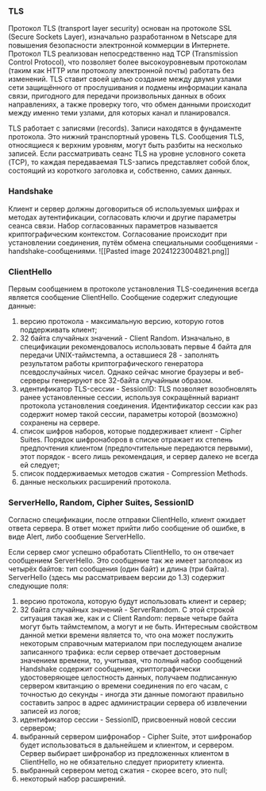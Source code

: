 ### TLS
Протокол TLS (transport layer security) основан на протоколе SSL (Secure Sockets Layer), изначально разработанном в Netscape для повышения безопасности электронной коммерции в Интернете. Протокол TLS реализован непосредственно над TCP (Transmission Control Protocol), что позволяет более высокоуровневым протоколам (таким как HTTP или протоколу электронной почты) работать без изменений. TLS ставит своей целью создание между двумя узлами сети защищённого от прослушивания и подмены информации канала связи, пригодного для передачи произвольных данных в обоих направлениях, а также проверку того, что обмен данными происходит между именно теми узлами, для которых канал и планировался.

TLS работает с записями (records). Записи находятся в фундаменте протокола. Это нижний транспортный уровень TLS. Сообщения TLS, относящиеся к верхним уровням, могут быть разбиты на несколько записей. Если рассматривать сеанс TLS на уровне условного сокета (TCP), то каждая передаваемая TLS-запись представляет собой блок, состоящий из короткого заголовка и, собственно, самих данных.

### Handshake
Клиент и сервер должны договориться об используемых шифрах и методах аутентификации, согласовать ключи и другие параметры сеанса связи. Набор согласованных параметров называется криптографическим контекстом. Согласование происходит при установлении соединения, путём обмена специальными сообщениями - handshake-сообщениями.
![[Pasted image 20241223004821.png]]

### ClientHello
Первым сообщением в протоколе установления TLS-соединения всегда является сообщение ClientHello. Сообщение содержит следующие данные:
1. версию протокола - максимальную версию, которую готов поддерживать клиент;
2. 32 байта случайных значений - Client Random. Изначально, в спецификации рекомендовалось использовать первые 4 байта для передачи UNIX-таймстемпа, а оставшиеся 28 - заполнять результатом работы криптографического генератора псевдослучайных чисел. Однако сейчас многие браузеры и веб-серверы генерируют все 32-байта случайным образом.
3. идентификатор TLS-сессии - SessionID: TLS позволяет возобновлять ранее установленные сессии, используя сокращённый вариант протокола установления соединения. Идентификатор сессии как раз содержит номер такой сессии, параметры которой (возможно) сохранены на сервере.
4. список шифров наборов, которые поддерживает клиент - Cipher Suites. Порядок шифронаборов в списке отражает их степень предпочтения клиентом (предпочтительные передаются первыми), этот порядок - всего лишь рекомендация, и сервер далеко не всегда ей следует;
5. список поддерживаемых методов сжатия - Compression Methods.
6. данные нескольких расширений протокола.

### ServerHello, Random, Cipher Suites, SessionID
Согласно спецификации, после отправки ClientHello, клиент ожидает ответа сервера. В ответ может прийти либо сообщение об ошибке, в виде Alert, либо сообщение ServerHello.

Если сервер смог успешно обработать ClientHello, то он отвечает сообщением ServerHello. Это сообщение так же имеет заголовок из четырёх байтов: тип сообщения (один байт) и длина (три байта). ServerHello (здесь мы рассматриваем версии до 1.3) содержит следующие поля:
1) версию протокола, которую будут использовать клиент и сервер;
2) 32 байта случайных значений - ServerRandom. С этой строкой ситуация такая же, как и с Client Random: первые четыре байта могут быть таймстемпом, а могут и не быть. Интересным свойством данной метки времени является то, что она может послужить некоторым справочным материалом при последующем анализе записанного трафика: если сервер отвечает достоверным значением времени, то, учитывая, что полный набор сообщений Handshake содержит сообщение, криптографически удостоверяющее целостность данных, получаем подписанную сервером квитанцию о времени соединения по его часам, с точностью до секунды - иногда эти данные помогают правильно составить запрос в адрес администрации сервера об извлечении записей из логов;
3) идентификатор сессии - SessionID, присвоенный новой сессии сервером;
4) выбранный сервером шифронабор - Cipher Suite, этот шифронабор будет использоваться в дальнейшем и клиентом, и сервером. Сервер выбирает шифронабор из предложенных клиентом в ClientHello, но не обязательно следует приоритету клиента.
5) выбранный сервером метод сжатия - скорее всего, это null;
6) некоторый набор расширений.
